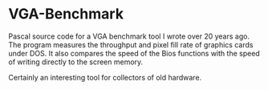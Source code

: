 # VGA-Benchmark
Pascal source code for a VGA benchmark tool I wrote over 20 years ago. The program measures the throughput and pixel fill rate of graphics cards under DOS. It also compares the speed of the Bios functions with the speed of writing directly to the screen memory.

Certainly an interesting tool for collectors of old hardware. 
